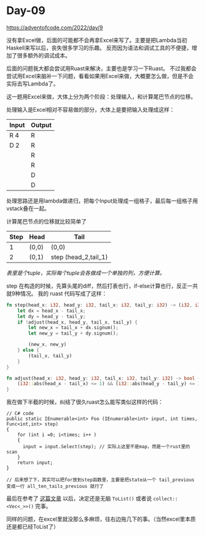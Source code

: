 # Day-09

https://adventofcode.com/2022/day/9

没有拿Excel做，后面的可能都不会再拿Excel来写了。主要是把Lambda当初Haskell来写以后，丧失很多学习的乐趣。
反而因为语法和调试工具的不便捷，增加了很多额外的调试成本。

后面的问题我大都会尝试用Ruast来解决，主要也是学习一下Ruast。
不过我都会尝试用Excel来脑补一下问题，看看如果用Excel来做，大概要怎么做，但是不会实际去写Lambda了。

这一题用Excel来做，大体上分为两个阶段：处理输入，和计算尾巴节点的位移。

处理输入是Excel相对不容易做的部分，大体上是要把输入处理成这样：

|Input|Output|
|-----|------|
|R 4  |R     |
|D 2  |R     |
|     |R     |
|     |R     |
|     |D     |
|     |D     |

处理思路还是用lambda做递归，把每个Input处理成一组格子，最后每一组格子用vstack叠在一起。

计算尾巴节点的位移就比较简单了

|Step|Head|Tail     |
|----|----|---------|
|1   |(0,0)|(0,0)    |
|2   |(0,1)| step (head_2,tail_1)|

*表里是个tuple，实际每个tuple会各做成一个单独的列，方便计算。*

step 在构造的时候，先算头尾的diff，然后打表也行，if-else计算也行，反正一共就9种情况。
我的 ruast 代码写成了这样：

```rust
fn step(head_x: i32, head_y: i32, tail_x: i32, tail_y: i32) -> (i32, i32) {
    let dx = head_x - tail_x;
    let dy = head_y - tail_y;
    if !adjust(head_x, head_y, tail_x, tail_y) {
        let new_x = tail_x + dx.signum();
        let new_y = tail_y + dy.signum();

        (new_x, new_y)
    } else {
        (tail_x, tail_y)
    }
}

fn adjust(head_x: i32, head_y: i32, tail_x: i32, tail_y: i32) -> bool {
    (i32::abs(head_x - tail_x) <= 1) && (i32::abs(head_y - tail_y) <= 1)
}

```

我在做下半截的时候，纠结了很久ruast怎么能写类似这样的代码：

```Csharp
// C# code
public static IEnumerable<int> Foo (IEnumerable<int> input, int times, Func<int,int> step) 
{
    for (int i =0; i<times; i++ ) 
    {
      input = input.Select(step); // 实际上这里不是map，而是一个rust里的scan
    }
    return input;
}

// 后来想了下，其实可以把for放到step函数里，主要是把state从一个 tail_previous 变成一行 all_ten_tails_previous 就行了
```

最后在参考了 [这篇文章](https://depth-first.com/articles/2020/06/22/returning-rust-iterators/) 以后，决定还是无脑 `ToList()` 或者说 `collect::<Vec<_>>()` 完事。

同样的问题，在excel里就没那么多麻烦，往右边拖几下的事。（当然excel里本质还是都已经ToList了）
